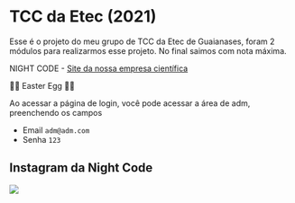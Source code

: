 # TCC da Etec (2021)

Esse é o projeto do meu grupo de TCC da Etec de Guaianases, foram 2 módulos para realizarmos esse projeto.
No final saimos com nota máxima.

NIGHT CODE - [Site da nossa empresa científica](http://nightcode.atwebpages.com/)
 
🥚🐇 Easter Egg 🥚🐇

Ao acessar a página de login, você pode acessar a área de adm, preenchendo os campos

- Email ``` adm@adm.com ```
- Senha ``` 123 ```


<h2>Instagram da Night Code</h2>
<a href="https://instagram.com/ncode905" target="_blank"><img src="https://img.shields.io/badge/-Instagram-%23E4405F?style=for-the-badge&logo=instagram&logoColor=white" target="_blank"></a>
